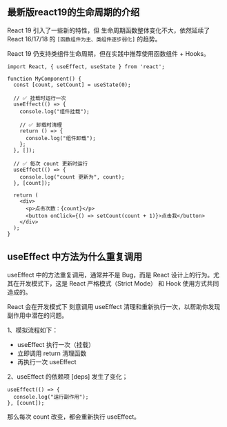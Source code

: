 ## 最新版react19的生命周期的介绍

React 19 引入了一些新的特性，但 生命周期函数整体变化不大，依然延续了 React 16/17/18 的 `[函数组件为主、类组件逐步弱化]` 的趋势。

React 19 仍支持类组件生命周期，但在实践中推荐使用函数组件 + Hooks。

```
import React, { useEffect, useState } from 'react';

function MyComponent() {
  const [count, setCount] = useState(0);

  // ✅ 挂载时运行一次
  useEffect(() => {
    console.log("组件挂载");

    // ✅ 卸载时清理
    return () => {
      console.log("组件卸载");
    };
  }, []);

  // ✅ 每次 count 更新时运行
  useEffect(() => {
    console.log("count 更新为", count);
  }, [count]);

  return (
    <div>
      <p>点击次数：{count}</p>
      <button onClick={() => setCount(count + 1)}>点击我</button>
    </div>
  );
}
```

## useEffect 中方法为什么重复调用

useEffect 中的方法重复调用，通常并不是 Bug，而是 React 设计上的行为。尤其在开发模式下，这是 React 严格模式（Strict Mode） 和 Hook 使用方式共同造成的。

React 会在开发模式下 刻意调用 useEffect 清理和重新执行一次，以帮助你发现副作用中潜在的问题。

1、模拟流程如下：
- useEffect 执行一次（挂载）
- 立即调用 return 清理函数
- 再执行一次 useEffect

2、useEffect 的依赖项 [deps] 发生了变化；
```
useEffect(() => {
  console.log("运行副作用");
}, [count]);
```
那么每次 count 改变，都会重新执行 useEffect。

